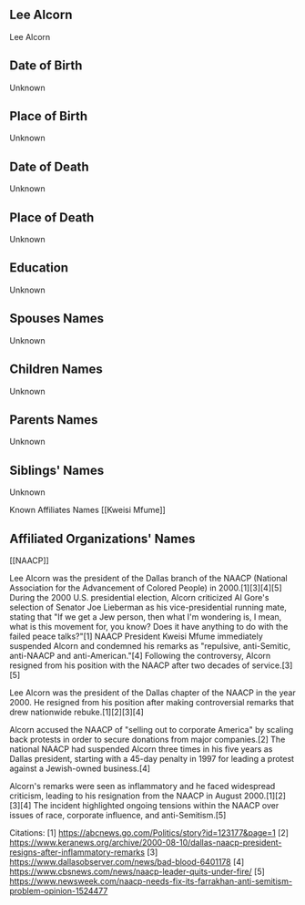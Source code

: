 ## Lee Alcorn
Lee Alcorn

## Date of Birth
Unknown

## Place of Birth
Unknown

## Date of Death
Unknown

## Place of Death
Unknown

## Education
Unknown

## Spouses Names
Unknown

## Children Names
Unknown

## Parents Names
Unknown

## Siblings' Names
Unknown

Known Affiliates Names
[[Kweisi Mfume]]

## Affiliated Organizations' Names
[[NAACP]]

Lee Alcorn was the president of the Dallas branch of the NAACP (National Association for the Advancement of Colored People) in 2000.[1][3][4][5] During the 2000 U.S. presidential election, Alcorn criticized Al Gore's selection of Senator Joe Lieberman as his vice-presidential running mate, stating that "If we get a Jew person, then what I'm wondering is, I mean, what is this movement for, you know? Does it have anything to do with the failed peace talks?"[1] NAACP President Kweisi Mfume immediately suspended Alcorn and condemned his remarks as "repulsive, anti-Semitic, anti-NAACP and anti-American."[4] Following the controversy, Alcorn resigned from his position with the NAACP after two decades of service.[3][5]

Lee Alcorn was the president of the Dallas chapter of the NAACP in the year 2000. He resigned from his position after making controversial remarks that drew nationwide rebuke.[1][2][3][4]

Alcorn accused the NAACP of "selling out to corporate America" by scaling back protests in order to secure donations from major companies.[2] The national NAACP had suspended Alcorn three times in his five years as Dallas president, starting with a 45-day penalty in 1997 for leading a protest against a Jewish-owned business.[4]

Alcorn's remarks were seen as inflammatory and he faced widespread criticism, leading to his resignation from the NAACP in August 2000.[1][2][3][4] The incident highlighted ongoing tensions within the NAACP over issues of race, corporate influence, and anti-Semitism.[5]

Citations:
[1] https://abcnews.go.com/Politics/story?id=123177&page=1
[2] https://www.keranews.org/archive/2000-08-10/dallas-naacp-president-resigns-after-inflammatory-remarks
[3] https://www.dallasobserver.com/news/bad-blood-6401178
[4] https://www.cbsnews.com/news/naacp-leader-quits-under-fire/
[5] https://www.newsweek.com/naacp-needs-fix-its-farrakhan-anti-semitism-problem-opinion-1524477